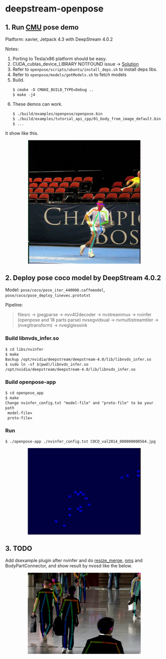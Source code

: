 # deepstream-openpose


## 1.  Run [CMU](https://github.com/CMU-Perceptual-Computing-Lab/openpose) pose demo
Platform: xavier, Jetpack 4.3 with DeepStream 4.0.2

 Notes:
 1. Porting to Tesla/x86 platform should be easy.
 2. CUDA_cublas_device_LIBRARY NOTFOUND issue ->
   [Solution](https://forums.developer.nvidia.com/t/cuda-blas-libraries-not-installed/107908/18?u=chrisding)
 3. Refer to `openpose/scripts/ubuntu/install_deps.sh` to install deps libs.
 4. Refer to `openpose/models/getModels.sh` to fetch models
 5. Build.
     ```
     $ cmake -D CMAKE_BUILD_TYPE=Debug ..
     $ make -j4
     ```
 6. These demos can work.
     ```
     $ ./build/examples/openpose/openpose.bin
     $ ./build/examples/tutorial_api_cpp/01_body_from_image_default.bin
     $ ...
     ```
   It show like this.

<p align="center">
    <img src="./COCO_val2014_000000000564_infer.jpg", width="360">
</p>

## 2.  Deploy pose coco model by DeepStream 4.0.2
 Model: `pose/coco/pose_iter_440000.caffemodel`,  `pose/coco/pose_deploy_linevec.prototxt`

 Pipeline:
 > filesrc -> jpegparse -> nvv4l2decoder -> nvstreammux -> nvinfer (openpose and 18 parts parse)
nvsegvidsual -> nvmultistreamtiler -> (nvegltransform) -> nveglglessink

### Build libnvds_infer.so
  ```
  $ cd libs/nvinfer
  $ make
  Backup /opt/nvidia/deepstream/deepstream-4.0/lib/libnvds_infer.so
  $ sudo ln -sf $(pwd)/libnvds_infer.so /opt/nvidia/deepstream/deepstream-4.0/lib/libnvds_infer.so 
  ```

### Build openpose-app
  ```
  $ cd openpose_app
  $ make
  Change nvinfer_config.txt "model-file" and "proto-file" to be your path
   model-file=
   proto-file=
  ```

### Run
  ```
  $ ./openpose-app ./nvinfer_config.txt COCO_val2014_000000000564.jpg
  ```
<p align="center">
    <img src="./COCO_val2014_000000000564_deepstream_infer.jpg", width="360">
</p>

## 3.  TODO
Add dsexample plugin after nvinfer and do [resize_merge](./libs/nvdsinfer/resize_merge_cpu.cpp), [nms](./libs/nvdsinfer/nms_cpu.cpp) and BodyPartConnector, and show result by nvosd like the below. 
<p align="center">
    <img src="./todo.jpg", width="360">
</p>
